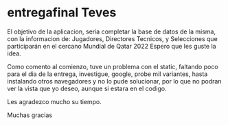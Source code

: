 # entregafinal Teves

El objetivo de la aplicacion, seria completar la base de datos de la misma, con la informacion de: Jugadores, Directores Tecnicos, y Selecciones que participarán en el cercano Mundial de Qatar 2022
Espero que les guste la idea.

Como comento al comienzo, tuve un problema con el static, faltando poco para el dia de la entrega, investigue, google, probe mil variantes, hasta instalando otros navegadores y no lo pude solucionar, por lo que no podran ver la vista que yo deseo, aunque si estara en el codigo.

Les agradezco mucho su tiempo.


Muchas gracias
